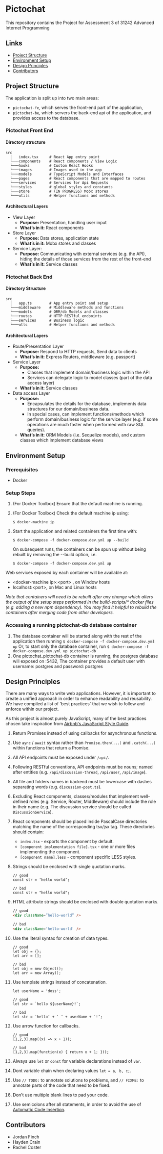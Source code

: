 # Pictochat

This repository contains the Project for Assessment 3 of 31242 Advanced Internet Programming

## Links

- [Project Structure](#project-structure)
- [Environment Setup](#environment-setup)
- [Design Principles](#design-principles)
- [Contributors](#contributors)

## Project Structure

The application is split up into two main areas:

- `pictochat-fe`, which serves the front-end part of the application,
- `pictochat-be`, which servers the back-end api of the application, and provides access to the database.

### Pictochat Front End

#### Directory structure

```
src
  │   index.tsx     # React App entry point
  └───components    # React components / View Logic
  └───hooks         # Custom React Hooks
  └───images        # Images used in the app
  └───models        # TypeScript Models and Interfaces
  └───pages         # React components that are mapped to routes
  └───services      # Services for Api Requests
  └───styles        # global styles and constants
  └───store         # (IN PROGRESS) Mobx stores
  └───utils         # Helper functions and methods
```

#### Architectural Layers

- View Layer
  - **Purpose:** Presentation, handling user input
  - **What’s in it:** React components
- Store Layer
  - **Purpose:** Data stores, application state
  - **What’s in it:** Mobx stores and classes
- Service Layer:
  - **Purpose:** Communicating with external services (e.g. the API), hiding the details of those services from the rest of the front-end
  - **What’s in it:** Service classes

### Pictochat Back End

#### Directory Structure

```
src
  │   app.ts        # App entry point and setup
  └───middleware    # Middleware methods and functions
  └───models        # ORM/db Models and classes
  └───routes        # HTTP RESTful endpoints
  └───services      # Business logic
  └───utls          # Helper functions and methods
```

#### Architectural Layers

- Route/Presentation Layer
  - **Purpose:** Respond to HTTP requests, Send data to clients
  - **What’s in it:** Express Routers, middleware (e.g. passport)
- Service Layer
  - **Purpose:**
    - Classes that implement domain/business logic within the API
    - Services can delegate logic to model classes (part of the data access layer)
  - **What’s in it:** Service classes
- Data access Layer
  - **Purpose:**
    - Encapsulates the details for the database, implements data structures for our domain/business data.
    - In special cases, can implement functions/methods which perform domain/business logic for the service layer (e.g. if some operations are much faster when performed with raw SQL queries).
  - **What’s in it:** ORM Models (i.e. Sequelize models), and custom classes which implement database views

## Environment Setup

### Prerequisites

- Docker

### Setup Steps

1. (For Docker Toolbox) Ensure that the default machine is running.

2. (For Docker Toolbox) Check the default machine ip using:

   `$ docker-machine ip`

3. Start the application and related containers the first time with:

   `$ docker-compose -f docker-compose.dev.yml up --build`

   On subsequent runs, the containers can be spun up without being rebuilt by removing the --build option, i.e.

   `$ docker-compose -f docker-compose.dev.yml up`

Web services exposed by each container will be available at:

- \<docker-machine ip\>:\<port\> , on Window hosts
- localhost:\<port\>, on Mac and Linux hosts

_Note that containers will need to be rebuilt after any change which alters the output of the setup steps performed in the build-scripts/\* docker files (e.g. adding a new npm dependency). You may find it helpful to rebuild the containers after merging code from other developers._

### Accessing a running pictochat-db database container

1. The database container will be started along with the rest of the application then running
   `$ docker-compose -f docker-compose.dev.yml up`
   Or, to start only the database container, run
   `$ docker-compose -f docker-compose.dev.yml up pictochat-db`
2. One pictochat_pictochat-db container is running, the postgres database will exposed on <docker machine ip>:5432,
   The container provides a default user with username: postgres and password: postgres

## Design Principles

There are many ways to write web applications. However, it is important to create a unified approach in order to enhance readability and reusability. We have compiled a list of 'best practices' that we wish to follow and enforce within our project.

As this project is almost purely JavaScript, many of the best practices chosen take inspiration from [Airbnb's JavaScript Style Guide](https://github.com/airbnb/javascript).

1. Return Promises instead of using callbacks for asynchronous functions.
1. Use `aync` / `await` syntax rather than `Promise.then(...)` and `.catch(...)` within functions that return a Promise.
1. All API endpoints must be exposed under `/api/`.
1. Following RESTful conventions, API endpoints must be nouns; named after entities (e.g. `/api/discussion-thread`, `/api/user`, `/api/image`).
1. All file and folders names in backend must be lowercase with dashes separating words (e.g. `discussion-post.ts`).
1. Excluding React components, classes/modules that implement well-defined roles (e.g. Service, Router, Middleware) should include the role in their name (e.g. The discussion service should be called `DiscussionService`).
1. React components should be placed inside PascalCase directories matching the name of the corresponding tsx/jsx tag. These directories should contain:
   - `index.tsx` - exports the component by default.
   - `[component implementation file].tsx` - one or more files implementing the component.
   - `[component name].less` - component specific LESS styles.
1. Strings should be enclosed with single quotation marks.

   ```JS
   // good
   const str = ‘hello world’;

   // bad
   const str = "hello world";
   ```

1. HTML attribute strings should be enclosed with double quotation marks.

   ```HTML
   // good
   <div className=”hello-world” />

   // bad
   <div className='hello-world' />
   ```

1. Use the literal syntax for creation of data types.

   ```JS
   // good
   let obj = {};
   let arr = [];

   // bad
   let obj = new Object();
   let arr = new Array();
   ```

1. Use template strings instead of concatenation.

   ```JS
   let userName = 'doss';

   // good
   let str = `hello ${userName}!`;

   // bad
   let str = ‘hello’ + ‘ ‘ + userName + ‘!’;
   ```

1. Use arrow function for callbacks.

   ```JS
   // good
   [1,2,3].map((x) => x + 1));

   // bad
   [1,2,3].map(function(x) { return x + 1; }));
   ```

1. Always use `let` or `const` for variable declarations instead of `var`.
1. Dont variable chain when declaring values `let = a, b, c;`.
1. Use `// TODO:` to annotate solutions to problems, and `// FIXME:` to annotate parts of the code that need to be fixed.
1. Don't use multiple blank lines to pad your code.
1. Use semicolons after all statements, in order to avoid the use of [Automatic Code Insertion](https://tc39.es/ecma262/#sec-automatic-semicolon-insertion).

## Contributors

- Jordan Finch
- Hayden Crain
- Rachel Coster
